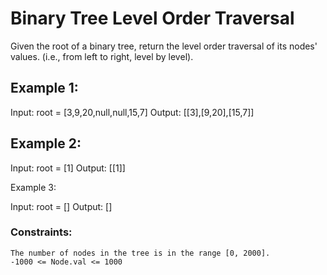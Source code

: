 # Binary Tree Level Order Traversal

Given the root of a binary tree, return the level order traversal of its nodes' values. (i.e., from left to right, level by level).

 

## Example 1:

Input: root = [3,9,20,null,null,15,7]
Output: [[3],[9,20],[15,7]]

## Example 2:

Input: root = [1]
Output: [[1]]

Example 3:

Input: root = []
Output: []

 

### Constraints:

    The number of nodes in the tree is in the range [0, 2000].
    -1000 <= Node.val <= 1000

